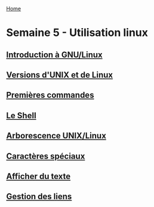 [Home](https://github.com/Addleo/TSSR/tree/main)  
# Semaine 5 - Utilisation linux  
## [Introduction à GNU/Linux](https://github.com/Addleo/TSSR/tree/Introduction_%C3%A0_GNU/Linux)  

## [Versions d'UNIX et de Linux](https://github.com/Addleo/TSSR/tree/Versions_d'UNIX_et_de_Linux)  

## [Premières commandes](https://github.com/Addleo/TSSR/tree/Premi%C3%A8res-commandes)  

## [Le Shell](https://github.com/Addleo/TSSR/tree/Le-Shell)  

## [Arborescence UNIX/Linux](https://github.com/Addleo/TSSR/tree/Arborescence-UNIX/Linux)  

## [Caractères spéciaux](https://github.com/Addleo/TSSR/tree/Caract%C3%A8res-sp%C3%A9ciaux)  

## [Afficher du texte](https://github.com/Addleo/TSSR/tree/Afficher-du-texte)  

## [Gestion des liens](https://github.com/Addleo/TSSR/tree/Gestion-des-liens)  
